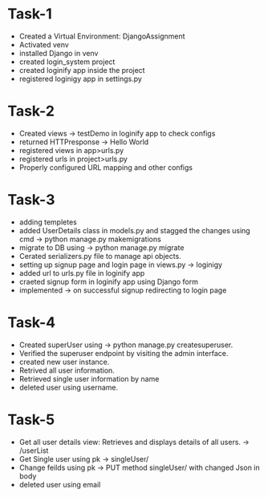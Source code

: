 # Task-1
- Created a Virtual Environment: DjangoAssignment
- Activated venv
- installed Django in venv
- created login_system project
- created loginify app inside the project
- registered loginigy app in settings.py

# Task-2
- Created views -> testDemo in loginify app to check configs
- returned HTTPresponse -> Hello World
- registered views in app>urls.py
- registered urls in project>urls.py 
- Properly configured URL mapping and other configs

# Task-3

- adding templetes
- added UserDetails class in models.py and stagged the changes using cmd -> python manage.py makemigrations
- migrate to DB using -> python manage.py migrate 
- Cerated serializers.py file to manage api objects.
- setting up signup page and login page in views.py -> loginigy
- added url to urls.py file in loginify app
- craeted signup form in loginify app using Django form
- implemented -> on successful signup redirecting to login page

# Task-4

- Created superUser using -> python manage.py createsuperuser.
- Verified the superuser endpoint by visiting the admin interface.
- created new user instance.
- Retrived all user information.
- Retrieved single user information by name
- deleted user using username.


# Task-5

- Get all user details view: Retrieves and displays details of all users. -> /userList
- Get Single user using pk -> singleUser/<id>
- Change feilds using pk -> PUT method singleUser/<id> with changed Json in body
- deleted user using email